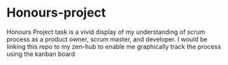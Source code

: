 # Honours-project
Honours Project task is a vivid display of my understanding of scrum process as a product owner, scrum master, and developer.
I would be linking this repo to my zen-hub to enable me graphically track the process using the kanban board
